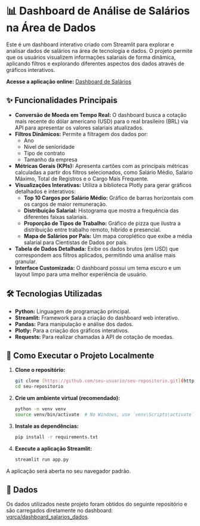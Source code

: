 # 📊 Dashboard de Análise de Salários na Área de Dados

Este é um dashboard interativo criado com Streamlit para explorar e analisar dados de salários na área de tecnologia e dados. O projeto permite que os usuários visualizem informações salariais de forma dinâmica, aplicando filtros e explorando diferentes aspectos dos dados através de gráficos interativos.

**Acesse a aplicação online:** [Dashboard de Salários](https://salarios-na-area-de-dadosti.streamlit.app/)

## ✨ Funcionalidades Principais

* **Conversão de Moeda em Tempo Real:** O dashboard busca a cotação mais recente do dólar americano (USD) para o real brasileiro (BRL) via API para apresentar os valores salariais atualizados.
* **Filtros Dinâmicos:** Permite a filtragem dos dados por:
    * Ano
    * Nível de senioridade
    * Tipo de contrato
    * Tamanho da empresa
* **Métricas Gerais (KPIs):** Apresenta cartões com as principais métricas calculadas a partir dos filtros selecionados, como Salário Médio, Salário Máximo, Total de Registros e o Cargo Mais Frequente.
* **Visualizações Interativas:** Utiliza a biblioteca Plotly para gerar gráficos detalhados e interativos:
    * **Top 10 Cargos por Salário Médio:** Gráfico de barras horizontais com os cargos de maior remuneração.
    * **Distribuição Salarial:** Histograma que mostra a frequência das diferentes faixas salariais.
    * **Proporção de Tipos de Trabalho:** Gráfico de pizza que ilustra a distribuição entre trabalho remoto, híbrido e presencial.
    * **Mapa de Salários por País:** Um mapa coroplético que exibe a média salarial para Cientistas de Dados por país.
* **Tabela de Dados Detalhada:** Exibe os dados brutos (em USD) que correspondem aos filtros aplicados, permitindo uma análise mais granular.
* **Interface Customizada:** O dashboard possui um tema escuro e um layout limpo para uma melhor experiência de usuário.

## 🛠️ Tecnologias Utilizadas

* **Python:** Linguagem de programação principal.
* **Streamlit:** Framework para a criação do dashboard web interativo.
* **Pandas:** Para manipulação e análise dos dados.
* **Plotly:** Para a criação dos gráficos interativos.
* **Requests:** Para realizar chamadas à API de cotação de moedas.

## 🚀 Como Executar o Projeto Localmente

1.  **Clone o repositório:**
    ```bash
    git clone [https://github.com/seu-usuario/seu-repositorio.git](https://github.com/seu-usuario/seu-repositorio.git)
    cd seu-repositorio
    ```

2.  **Crie um ambiente virtual (recomendado):**
    ```bash
    python -m venv venv
    source venv/bin/activate  # No Windows, use `venv\Scripts\activate`
    ```

3.  **Instale as dependências:**
    ```bash
    pip install -r requirements.txt
    ```

4.  **Execute a aplicação Streamlit:**
    ```bash
    streamlit run app.py
    ```

A aplicação será aberta no seu navegador padrão.

## 📄 Dados

Os dados utilizados neste projeto foram obtidos do seguinte repositório e são carregados diretamente no dashboard: [vqrca/dashboard\_salarios\_dados](https://raw.githubusercontent.com/vqrca/dashboard_salarios_dados/refs/heads/main/dados-imersao-final.csv).
